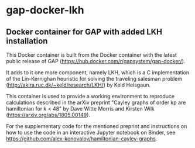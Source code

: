 # gap-docker-lkh

## Docker container for GAP with added LKH installation

This Docker container is built from the Docker container with the latest 
public release of GAP (<https://hub.docker.com/r/gapsystem/gap-docker/>).

It adds to it one more component, namely LKH, which is a C implementation
of the Lin-Kernighan heuristic for solving the traveling salesman problem
(<http://akira.ruc.dk/~keld/research/LKH/>) by Keld Helsgaun.

This container is used to provide a working environment to reproduce
calculations described in the arXiv preprint "Cayley graphs of order
kp are hamiltonian for k < 48" by Dave Witte Morris and Kirsten Wilk
(<https://arxiv.org/abs/1805.00149>).

For the supplementary code for the mentioned preprint and instructions on
how to use the code in an interactive Jupyter notebook on Binder, see
<https://github.com/alex-konovalov/hamiltonian-cayley-graphs>.
